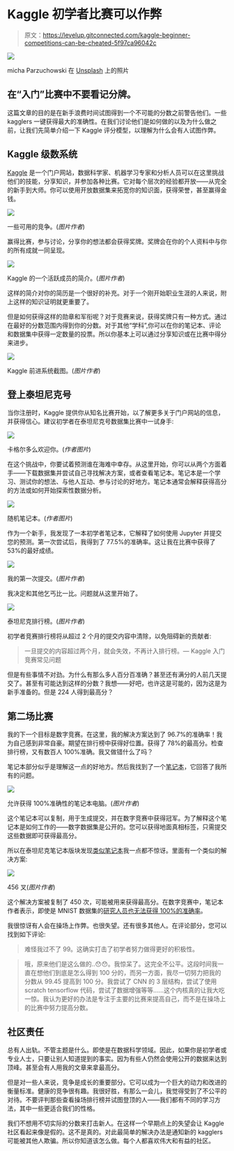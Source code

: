 # Kaggle 初学者比赛可以作弊

> 原文：<https://levelup.gitconnected.com/kaggle-beginner-competitions-can-be-cheated-5f97ca96042c>

![](img/1dba181dc3f092d1ef5241271d59f65a.png)

micha Parzuchowski 在 [Unsplash](https://unsplash.com?utm_source=medium&utm_medium=referral) 上的照片

## 在“入门”比赛中不要看记分牌。

这篇文章的目的是在新手浪费时间试图得到一个不可能的分数之前警告他们。一些 kagglers 一键获得最大的准确性。在我们讨论他们是如何做的以及为什么做之前，让我们先简单介绍一下 Kaggle 评分模型，以理解为什么会有人试图作弊。

## Kaggle 级数系统

[Kaggle](https://www.kaggle.com) 是一个门户网站，数据科学家、机器学习专家和分析人员可以在这里挑战他们的技能，分享知识，并参加各种比赛。它对每个层次的经验都开放——从完全的新手到大师。你可以使用开放数据集来拓宽你的知识面，获得荣誉，甚至赢得金钱。

![](img/e0c400c4840b1853e098c21d41a01454.png)

一些可用的竞争。(*图片作者*)

赢得比赛，参与讨论，分享你的想法都会获得奖牌。奖牌会在你的个人资料中与你的所有成就一同呈现。

![](img/3dc004dd6772224dc0316a181e8853bb.png)

Kaggle 的一个活跃成员的简介。(*图片作者*)

这样的简介对你的简历是一个很好的补充。对于一个刚开始职业生涯的人来说，附上这样的知识证明就更重要了。

但是如何获得这样的勋章和军衔呢？对于竞赛来说，获得奖牌只有一种方式。通过在最好的分数范围内得到你的分数。对于其他“学科”,你可以在你的笔记本、评论和数据集中获得一定数量的投票。所以你基本上可以通过分享知识或在比赛中得分来进步。

![](img/14e130c2bfad1a0ea61bc914249ada1e.png)

Kaggle 前进系统截图。(*图片作者*)

## 登上泰坦尼克号

当你注册时，Kaggle 提供你从知名比赛开始，以了解更多关于门户网站的信息，并获得信心。建议初学者在泰坦尼克号数据集比赛中一试身手:

![](img/00097ea7f88d535c565d5def92851242.png)

卡格尔多么欢迎你。(*作者图片*)

在这个挑战中，你要试着预测谁在海难中幸存。从这里开始，你可以从两个方面着手——下载数据集并尝试自己寻找解决方案，或者查看笔记本。笔记本是一个学习、测试你的想法、与他人互动、参与讨论的好地方。笔记本通常会解释获得高分的方法或如何开始探索性数据分析。

![](img/64422d9d2058581189b5268f56063f11.png)

随机笔记本。(*作者图片*)

作为一个新手，我发现了一本初学者笔记本，它解释了如何使用 Jupyter 并提交您的预测。第一次尝试后，我得到了 77.5%的准确率。这让我在比赛中获得了 53%的最好成绩。

![](img/6865e3971c7f7fa16b9c5e63128b5871.png)

我的第一次提交。(*图片作者*)

我决定和其他乞丐比一比。问题就从这里开始了。

![](img/966b215fec1aee7dd3d7d45b67dac536.png)

泰坦尼克排行榜。(*图片作者*)

初学者竞赛排行榜将从超过 2 个月的提交内容中清除，以免阻碍新的贡献者:

> 一旦提交的内容超过两个月，就会失效，不再计入排行榜。— Kaggle 入门竞赛常见问题

但是有些事情不对劲。为什么有那么多人百分百准确？甚至还有满分的人前几天提交了。甚至有可能达到这样的分数？我想——好吧，也许这是可能的，因为这是为新手准备的。但是 224 人得到最高分？

## 第二场比赛

我的下一个目标是数字竞赛。在这里，我的解决方案达到了 96.7%的准确率！我为自己感到非常自豪。期望在排行榜中获得好位置。获得了 78%的最高分。检查排行榜，又有数百人 100%准确。我又做错什么了吗？

笔记本部分似乎是理解这一点的好地方。然后我找到了一个[笔记本](https://www.kaggle.com/bgmello/how-top-lb-got-their-score-use-mnist-to-learn)，它回答了我所有的问题。

![](img/221eb6d2f8c1e2d84c9912879d973aa4.png)

允许获得 100%准确性的笔记本电脑。(*图片作者*)

这个笔记本可以复制，用于生成提交，并在数字竞赛中获得冠军。为了解释这个笔记本是如何工作的——数字数据集是公开的。您可以获得地面真相标签，只需提交这些数据即可获得最高分。

所以在泰坦尼克笔记本版块发现[类似笔记本](https://www.kaggle.com/tarunpaparaju/titanic-competition-how-top-lb-got-their-score)我一点都不惊讶。里面有一个类似的解决方案:

![](img/c05a58d6b774be3ac7139a3c419ddd91.png)

456 叉(*图片作者*)

这个解决方案被复制了 450 次，可能被用来获得最高分。在数字竞赛中，笔记本作者表示，即使是 MNIST 数据集的[研究人员也无法获得 100%的准确率](http://yann.lecun.com/exdb/mnist/)。

我很惊讶有人会在操场上作弊。也很失望。还有很多其他人。在评论部分，您可以找到如下评论:

> 难怪我过不了 99。这确实打击了初学者努力做得更好的积极性。

> 哦，原来他们是这么做的..😯😯。我惊呆了。这完全不公平。这段时间我一直在想他们到底是怎么得到 100 分的，而另一方面，我尽一切努力把我的分数从 99.45 提高到 100 分。我尝试了 CNN 的 3 层结构，尝试了使用 scratch tensorflow 代码，尝试了数据增强等等……这个内核真的让我大吃一惊。我认为更好的办法是专注于主要的比赛来提高自己，而不是在操场上的比赛中努力提高分数。

## 社区责任

总有人出轨。不管主题是什么。即使是在数据科学领域。因此，如果你是初学者或专业人士，只要让别人知道提到的事实。因为有些人仍然会使用公开的数据来达到顶峰。甚至会有人用我的文章来拿最高分。

但是对一些人来说，竞争是成长的重要部分。它可以成为一个巨大的动力和改进的衡量标准。健康的竞争很有趣。我很好胜，有那么一会儿，我觉得受到了不公平的对待。不要评判那些查看操场排行榜并试图登顶的人——我们都有不同的学习方法，其中一些更适合我们的性格。

我们不想用不切实际的分数来打击新人。在这样一个早期点上的失望会让 Kaggle 社区看起来像是假的。这不是真的。对此最简单的解决办法是通知新的 kagglers 可能被其他人欺骗。所以你知道该怎么做。每个人都喜欢伟大和有益的社区。